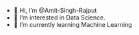- 👋 Hi, I’m @Amit-Singh-Rajput
- 👀 I’m interested in Data Science.
- 🌱 I’m currently learning Machine Learning

<!---
Amit-Singh-Rajput/Amit-Singh-Rajput is a ✨ special ✨ repository because its `README.md` (this file) appears on your GitHub profile.
You can click the Preview link to take a look at your changes.
--->

